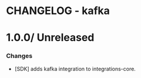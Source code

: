 # CHANGELOG - kafka

1.0.0/ Unreleased
==================

### Changes

* [SDK] adds kafka integration to integrations-core.

